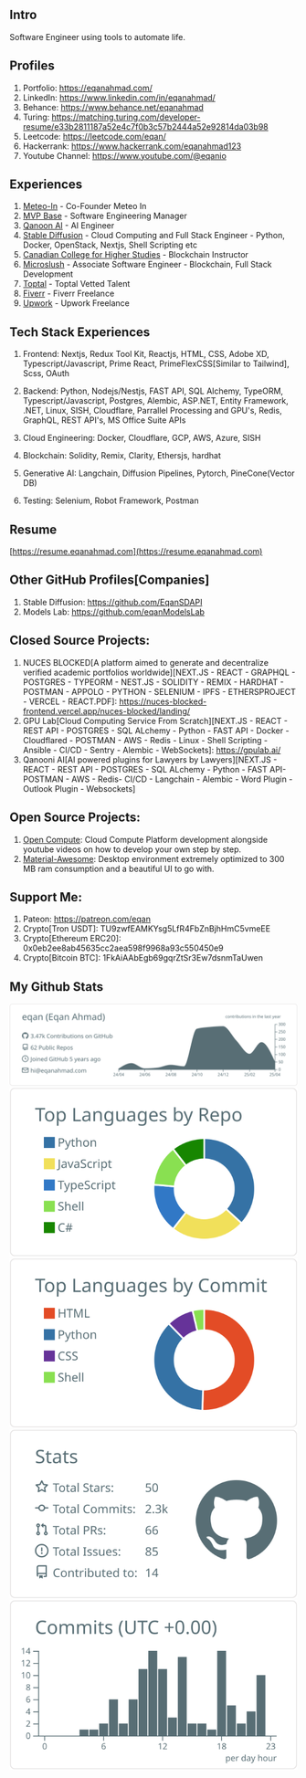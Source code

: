 ## Intro
Software Engineer using tools to automate life.

## Profiles
1. Portfolio: https://eqanahmad.com/
2. LinkedIn: https://www.linkedin.com/in/eqanahmad/
3. Behance: https://www.behance.net/eqanahmad
4. Turing: https://matching.turing.com/developer-resume/e33b2811187a52e4c7f0b3c57b2444a52e92814da03b98
5. Leetcode: https://leetcode.com/eqan/
6. Hackerrank: https://www.hackerrank.com/eqanahmad123
7. Youtube Channel: https://www.youtube.com/@eqanio
   
## Experiences
1. [Meteo-In](https://meteo-in.com/) - Co-Founder Meteo In
2. [MVP Base](http://mvp.meteo-in.com/) - Software Engineering Manager
3. [Qanoon AI](https://qanooni.ai/) - AI Engineer
4. [Stable Diffusion](https://modelslab.com) - Cloud Computing and Full Stack Engineer - Python, Docker, OpenStack, Nextjs, Shell Scripting etc
5. [Canadian College for Higher Studies](https://thecanadiancollege.ca/blockchain-technology-for-beginners-bootcamp/) - Blockchain Instructor
6. [Microslush](https://microslush.com) - Associate Software Engineer - Blockchain, Full Stack Development
7. [Toptal](https://www.toptal.com/resume/eqan-ahmad) - Toptal Vetted Talent
8. [Fiverr](https://www.fiverr.com/users/eqanahmad/) - Fiverr Freelance
9. [Upwork](https://www.upwork.com/freelancers/~0188fb01c513f66907) - Upwork Freelance

## Tech Stack Experiences
1. Frontend: Nextjs, Redux Tool Kit, Reactjs, HTML, CSS, Adobe XD, Typescript/Javascript, Prime React, PrimeFlexCSS[Similar to Tailwind], Scss, OAuth

2. Backend: Python, Nodejs/Nestjs, FAST API, SQL Alchemy, TypeORM, Typescript/Javascript, Postgres, Alembic, ASP.NET, Entity Framework, .NET, Linux, SISH, Cloudflare, Parrallel Processing and GPU's, Redis, GraphQL, REST API's, MS Office Suite APIs
   
3. Cloud Engineering: Docker, Cloudflare, GCP, AWS, Azure, SISH

4. Blockchain: Solidity, Remix, Clarity, Ethersjs, hardhat

5. Generative AI: Langchain, Diffusion Pipelines, Pytorch, PineCone(Vector DB)

6. Testing: Selenium, Robot Framework, Postman

## Resume
[https://resume.eqanahmad.com](https://resume.eqanahmad.com)

## Other GitHub Profiles[Companies]
1. Stable Diffusion: https://github.com/EqanSDAPI
2. Models Lab: https://github.com/eqanModelsLab

## Closed Source Projects:
1. NUCES BLOCKED[A platform aimed to generate and decentralize verified academic portfolios worldwide][NEXT.JS - REACT - GRAPHQL - POSTGRES - TYPEORM - NEST.JS - SOLIDITY - REMIX - HARDHAT - POSTMAN - APPOLO - PYTHON - SELENIUM - IPFS - ETHERSPROJECT - VERCEL - REACT.PDF]: https://nuces-blocked-frontend.vercel.app/nuces-blocked/landing/
2. GPU Lab[Cloud Computing Service From Scratch][NEXT.JS - REACT - REST API - POSTGRES - SQL ALchemy - Python - FAST API - Docker - Cloudflared - POSTMAN - AWS - Redis - Linux - Shell Scripting - Ansible - CI/CD - Sentry - Alembic - WebSockets]: https://gpulab.ai/
3. Qanooni AI[AI powered plugins for Lawyers by Lawyers][NEXT.JS - REACT - REST API - POSTGRES - SQL ALchemy - Python - FAST API- POSTMAN - AWS - Redis- CI/CD - Langchain - Alembic - Word Plugin - Outlook Plugin - Websockets]


## Open Source Projects:
1. [Open Compute](https://github.com/eqan/open-compute): Cloud Compute Platform development alongside youtube videos on how to develop your own step by step.
2. [Material-Awesome](https://github.com/eqan/material-awesome): Desktop environment extremely optimized to 300 MB ram consumption and a beautiful UI to go with.

## Support Me:
1. Pateon: https://patreon.com/eqan
2. Crypto[Tron USDT]: TU9zwfEAMKYsg5LfR4FbZnBjhHmC5vmeEE
3. Crypto[Ethereum ERC20]: 0x0eb2ee8ab45635cc2aea598f9968a93c550450e9
4. Crypto[Bitcoin BTC]: 1FkAiAAbEgb69gqrZtSr3Ew7dsnmTaUwen

## My Github Stats
[![](https://raw.githubusercontent.com/eqan/eqan/master/profile-summary-card-output/default/0-profile-details.svg)](https://github.com/vn7n24fzkq/github-profile-summary-cards)
[![](https://raw.githubusercontent.com/eqan/eqan/master/profile-summary-card-output/default/1-repos-per-language.svg)](https://github.com/vn7n24fzkq/github-profile-summary-cards) [![](https://raw.githubusercontent.com/eqan/eqan/master/profile-summary-card-output/default/2-most-commit-language.svg)](https://github.com/vn7n24fzkq/github-profile-summary-cards)
[![](https://raw.githubusercontent.com/eqan/eqan/master/profile-summary-card-output/default/3-stats.svg)](https://github.com/vn7n24fzkq/github-profile-summary-cards) [![](https://raw.githubusercontent.com/eqan/eqan/master/profile-summary-card-output/default/4-productive-time.svg)](https://github.com/vn7n24fzkq/github-profile-summary-cards)



